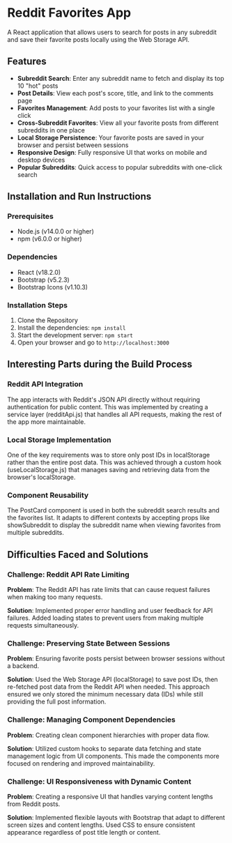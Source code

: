 # Reddit Favorites App

A React application that allows users to search for posts in any subreddit and save their favorite posts locally using the Web Storage API.

## Features

- **Subreddit Search**: Enter any subreddit name to fetch and display its top 10 "hot" posts
- **Post Details**: View each post's score, title, and link to the comments page
- **Favorites Management**: Add posts to your favorites list with a single click
- **Cross-Subreddit Favorites**: View all your favorite posts from different subreddits in one place
- **Local Storage Persistence**: Your favorite posts are saved in your browser and persist between sessions
- **Responsive Design**: Fully responsive UI that works on mobile and desktop devices
- **Popular Subreddits**: Quick access to popular subreddits with one-click search

## Installation and Run Instructions

### Prerequisites
- Node.js (v14.0.0 or higher)
- npm (v6.0.0 or higher)

### Dependencies
- React (v18.2.0)
- Bootstrap (v5.2.3)
- Bootstrap Icons (v1.10.3)

### Installation Steps

1. Clone the Repository
2. Install the dependencies: `npm install`
3. Start the development server: `npm start`
4. Open your browser and go to `http://localhost:3000`



## Interesting Parts during the Build Process

### Reddit API Integration
The app interacts with Reddit's JSON API directly without requiring authentication for public content. This was implemented by creating a service layer (redditApi.js) that handles all API requests, making the rest of the app more maintainable.

### Local Storage Implementation
One of the key requirements was to store only post IDs in localStorage rather than the entire post data. This was achieved through a custom hook (useLocalStorage.js) that manages saving and retrieving data from the browser's localStorage.

### Component Reusability
The PostCard component is used in both the subreddit search results and the favorites list. It adapts to different contexts by accepting props like showSubreddit to display the subreddit name when viewing favorites from multiple subreddits.


## Difficulties Faced and Solutions

### Challenge: Reddit API Rate Limiting

**Problem**: The Reddit API has rate limits that can cause request failures when making too many requests.

**Solution**: Implemented proper error handling and user feedback for API failures. Added loading states to prevent users from making multiple requests simultaneously.

### Challenge: Preserving State Between Sessions

**Problem**: Ensuring favorite posts persist between browser sessions without a backend.

**Solution**: Used the Web Storage API (localStorage) to save post IDs, then re-fetched post data from the Reddit API when needed. This approach ensured we only stored the minimum necessary data (IDs) while still providing the full post information.

### Challenge: Managing Component Dependencies

**Problem**: Creating clean component hierarchies with proper data flow.

**Solution**: Utilized custom hooks to separate data fetching and state management logic from UI components. This made the components more focused on rendering and improved maintainability.

### Challenge: UI Responsiveness with Dynamic Content

**Problem**: Creating a responsive UI that handles varying content lengths from Reddit posts.

**Solution**: Implemented flexible layouts with Bootstrap that adapt to different screen sizes and content lengths. Used CSS to ensure consistent appearance regardless of post title length or content.

